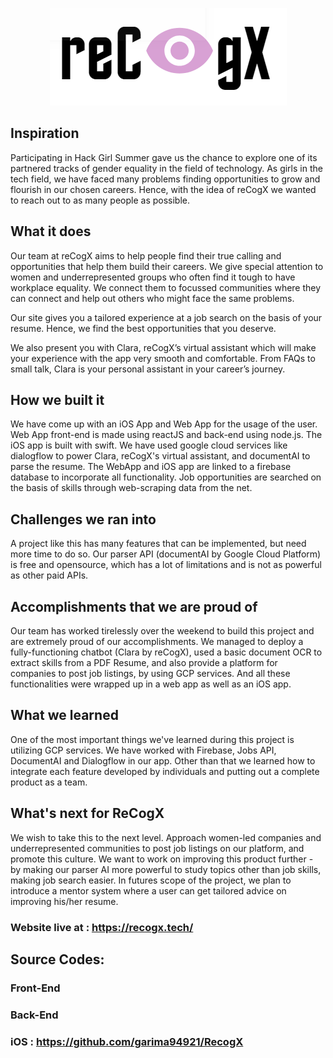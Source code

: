 <p align="center">
  <img src="img.PNG">
</p>

## Inspiration
Participating in Hack Girl Summer gave us the chance to explore one of its partnered tracks of gender equality in the field of technology. As girls in the tech field, we have faced many problems finding opportunities to grow and flourish in our chosen careers. Hence, with the idea of reCogX we wanted to reach out to as many people as possible.

## What it does
Our team at reCogX aims to help people find their true calling and opportunities that help them build their careers. We give special attention to women and underrepresented groups who often find it tough to have workplace equality. We connect them to focussed communities where they can connect and help out others who might face the same problems.

Our site gives you a tailored experience at a job search on the basis of your resume. Hence, we find the best opportunities that you deserve.

We also present you with Clara, reCogX’s virtual assistant which will make your experience with the app very smooth and comfortable. From FAQs to small talk, Clara is your personal assistant in your career’s journey.

## How we built it
We have come up with an iOS App and Web App for the usage of the user. Web App front-end is made using reactJS and back-end using node.js. The iOS app is built with swift. We have used google cloud services like dialogflow to power Clara, reCogX's virtual assistant, and documentAI to parse the resume. The WebApp and iOS app are linked to a firebase database to incorporate all functionality. Job opportunities are searched on the basis of skills through web-scraping data from the net.

## Challenges we ran into
A project like this has many features that can be implemented, but need more time to do so. Our parser API (documentAI by Google Cloud Platform) is free and opensource, which has a lot of limitations and is not as powerful as other paid APIs. 

## Accomplishments that we are proud of
Our team has worked tirelessly over the weekend to build this project and are extremely proud of our accomplishments. We managed to deploy a fully-functioning chatbot (Clara by reCogX), used a basic document OCR to extract skills from a PDF Resume, and also provide a platform for companies to post job listings, by using GCP services. And all these functionalities were wrapped up in a web app as well as an iOS app.

## What we learned
One of the most important things we've learned during this project is utilizing GCP services. We have worked with Firebase, Jobs API, DocumentAI and Dialogflow in our app. Other than that we learned how to integrate each feature developed by individuals and putting out a complete product as a team.

## What's next for ReCogX
We wish to take this to the next level. Approach women-led companies and underrepresented communities to post job listings on our platform, and promote this culture. We want to work on improving this product further - by making our parser AI more powerful to study topics other than job skills, making job search easier. In futures scope of the project, we plan to introduce a mentor system where a user can get tailored advice on improving his/her resume.

### Website live at : https://recogx.tech/

## Source Codes:
### Front-End
### Back-End
### iOS : https://github.com/garima94921/RecogX
